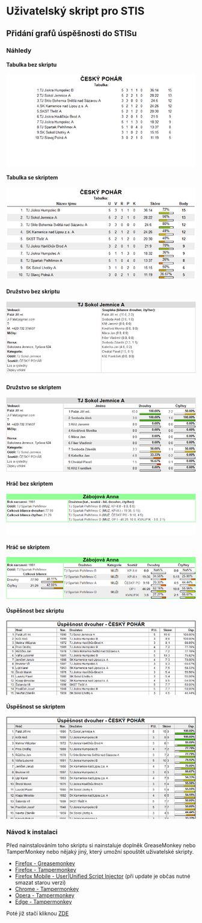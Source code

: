 # Uživatelský skript pro STIS
## Přidání grafů úspěšnosti do STISu

### Náhledy
#### Tabulka bez skriptu
![tabulka](https://github.com/zabojpetr/STIS/blob/master/Images/stisTabulkaPuvodni.png) 
#### Tabulka se skriptem
![tabulka](https://github.com/zabojpetr/STIS/blob/master/Images/stisTabulka.png) 
#### Družstvo bez skriptu
![družstvo](https://github.com/zabojpetr/STIS/blob/master/Images/stisDruzstvoPuvodni.png)
#### Družstvo se skriptem
![družstvo](https://github.com/zabojpetr/STIS/blob/master/Images/stisDruzstvo.png)
#### Hráč bez skriptem
![hráč](https://github.com/zabojpetr/STIS/blob/master/Images/stisHracPuvodni.png)
#### Hráč se skriptem
![hráč](https://github.com/zabojpetr/STIS/blob/master/Images/stisHrac.png)
#### Úspěšnost bez skriptu
![úspěšnost](https://github.com/zabojpetr/STIS/blob/master/Images/stisUspesnostPuvodni.png)
#### Úspěšnost se skriptem
![úspěšnost](https://github.com/zabojpetr/STIS/blob/master/Images/stisUspesnost.png)

### Návod k instalaci
Před nainstalováním toho skriptu si nainstaluje doplněk GreaseMonkey nebo TamperMonkey nebo nějaký jiný, který umožní spouštět uživatelské skripty.

- [Firefox - Greasemonkey](https://addons.mozilla.org/cs/firefox/addon/greasemonkey/) 
- [Firefox - Tampermonkey](https://addons.mozilla.org/cs/firefox/addon/tampermonkey/?src=ss)
- [Firefox Mobile - User|Unified Script Injector](https://addons.mozilla.org/cs/firefox/addon/userunified-script-injector/) (při update je občas nutné smazat starou verzi)
- [Chrome - Tampermonkey](https://chrome.google.com/webstore/detail/tampermonkey/dhdgffkkebhmkfjojejmpbldmpobfkfo?hl=cs)
- [Opera - Tampermonkey](https://addons.opera.com/cs/extensions/details/tampermonkey-beta/?display=en)
- [Edge - Tampermonkey](http://tampermonkey.net/?ext=dhdg&browser=edge)

Poté již stačí kliknou [ZDE](https://github.com/zabojpetr/STIS/raw/master/StisGraph.user.js)
